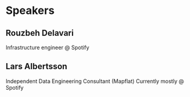 # Speakers

## Rouzbeh Delavari

Infrastructure engineer @ Spotify

## Lars Albertsson

Independent Data Engineering Consultant (Mapflat)
Currently mostly @ Spotify
